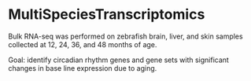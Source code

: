 # MultiSpeciesTranscriptomics

Bulk RNA-seq was performed on zebrafish brain, liver, and skin samples collected at 12, 24, 36, and 48 months of age. 

Goal: identify circadian rhythm genes and gene sets with significant changes in base line expression due to aging. 

